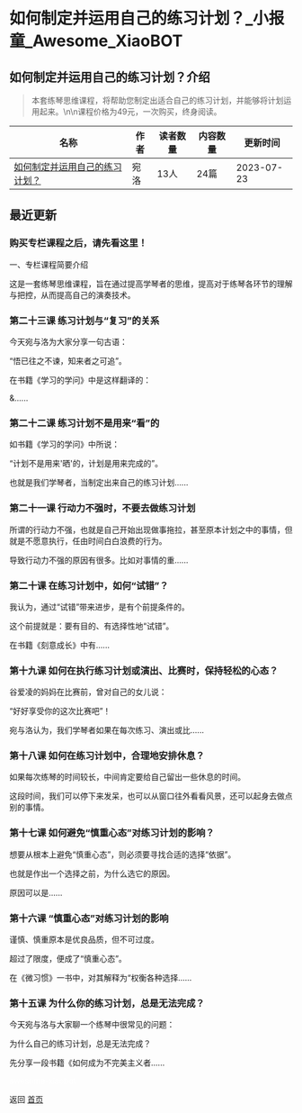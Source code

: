 # 如何制定并运用自己的练习计划？_小报童_Awesome_XiaoBOT

## 如何制定并运用自己的练习计划？介绍
> 本套练琴思维课程，将帮助您制定出适合自己的练习计划，并能够将计划运用起来。\n\n课程价格为49元，一次购买，终身阅读。  
  


|名称|作者|读者数量|内容数量|更新时间|
|---|---|---|---|---|
|[如何制定并运用自己的练习计划？](https://xiaobot.net/p/wyl0005?refer=9c3f1c95-a052-465a-9902-f6d75080262a)|宛洛|13人|24篇|2023-07-23|

## 最近更新
### 购买专栏课程之后，请先看这里！

一、专栏课程简要介绍



这是一套练琴思维课程，旨在通过提高学琴者的思维，提高对于练琴各环节的理解与把控，从而提高自己的演奏技术。



### 第二十三课 练习计划与“复习”的关系

今天宛与洛为大家分享一句古语：



“悟已往之不谏，知来者之可追”。



在书籍《学习的学问》中是这样翻译的：

&......

### 第二十二课 练习计划不是用来“看”的

如书籍《学习的学问》中所说：



“计划不是用来'晒'的，计划是用来完成的”。



也就是我们学琴者，当制定出来自己的练习计划......

### 第二十一课 行动力不强时，不要去做练习计划

所谓的行动力不强，也就是自己开始出现做事拖拉，甚至原本计划之中的事情，但就是不愿意执行，任由时间白白浪费的行为。



导致行动力不强的原因有很多。比如对事情的重......

### 第二十课 在练习计划中，如何“试错”？

我认为，通过“试错”带来进步，是有个前提条件的。



这个前提就是：要有目的、有选择性地“试错”。



在书籍《刻意成长》中有......

### 第十九课 如何在执行练习计划或演出、比赛时，保持轻松的心态？

谷爱凌的妈妈在比赛前，曾对自己的女儿说：



“好好享受你的这次比赛吧”！



宛与洛认为，我们学琴者如果在每次练习、演出或比......

### 第十八课 如何在练习计划中，合理地安排休息？

如果每次练琴的时间较长，中间肯定要给自己留出一些休息的时间。



这段时间，我们可以停下来发呆，也可以从窗口往外看看风景，还可以起身去做点别的事情。

### 第十七课 如何避免“慎重心态”对练习计划的影响？

想要从根本上避免“慎重心态”，则必须要寻找合适的选择“依据”。



也就是作出一个选择之前，为什么选它的原因。



原因可以是......

### 第十六课 “慎重心态”对练习计划的影响

谨慎、慎重原本是优良品质，但不可过度。



超过了限度，便成了“慎重心态”。



在《微习惯》一书中，对其解释为“权衡各种选择......

### 第十五课 为什么你的练习计划，总是无法完成？

今天宛与洛与大家聊一个练琴中很常见的问题：



为什么自己的练习计划，总是无法完成？



先分享一段书籍《如何成为不完美主义者......


<a href="https://github.com/Reno9527/awesome-xiaobot" style="color: white; text-decoration: none;">awesome-xiaobot</a>

返回 [首页](../README.md)
